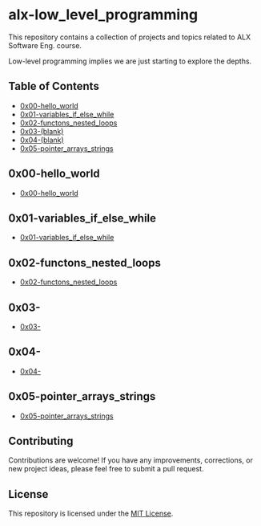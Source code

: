 
# alx-low_level_programming

This repository contains a collection of projects and topics related to ALX Software Eng. course.

Low-level programming implies we are just starting to explore the depths.

## Table of Contents

- [0x00-hello_world](#)
- [0x01-variables_if_else_while](#)
- [0x02-functons_nested_loops](#)
- [0x03-(blank)](#)
- [0x04-(blank)](#)
- [0x05-pointer_arrays_strings](#)

## 0x00-hello_world

- [0x00-hello_world](0x00-hello_world/README.md)

## 0x01-variables_if_else_while

- [0x01-variables_if_else_while](0x01-variables_if_else_while/README.md)
 
## 0x02-functons_nested_loops

- [0x02-functons_nested_loops](0x02-functons_nested_loops/REAME.md)

## 0x03-

- [0x03-](#)

## 0x04-

- [0x04-](#)

## 0x05-pointer_arrays_strings

- [0x05-pointer_arrays_strings](0x05-pointer_arrays_strings/README.md)

## Contributing

Contributions are welcome! If you have any improvements, corrections, or new project ideas, please feel free to submit a pull request.

## License

This repository is licensed under the [MIT License](LICENSE).



